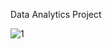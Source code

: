 Data Analytics Project

![1](https://github.com/shwetalee-code/digital-samples/assets/160535988/0fdeeb12-550b-4744-b0cc-fbfd010e21a3)
